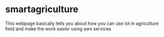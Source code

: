 # smartagriculture
This webpage basically tells you about how you can use iot in agriculture field and make the work easier using aws services
